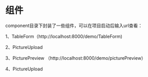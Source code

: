 # 组件

component目录下封装了一些组件，可以在项目启动后输入url查看：

1、TableForm（http://localhost:8000/demo/TableForm)

2、PictureUpload

3、PicturePreview （http://localhost:8000/demo/picturePreview）

4、PictureUpload

